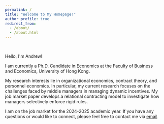 ```yaml
---
permalink: /
title: "Welcome to My Homepage!"
author_profile: true
redirect_from: 
  - /about/
  - /about.html
---
```


<br>

Hello, I'm Andrew!

I am currently a Ph.D. Candidate in Economics at the Faculty of Business and Economics, University of Hong Kong. 

My research interests lie in organizational economics, contract theory, and personnel economics. In particular, my current research focuses on the challenges faced by middle managers in managing dynamic incentives. My job market paper develops a relational contracting model to investigate how managers selectively enforce rigid rules.

I am on the job market for the 2024-2025 academic year. If you have any questions or would like to connect, please feel free to contact me via [email](mailto:zyc616@connect.hku.hk).



